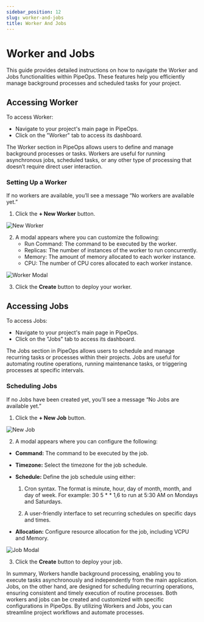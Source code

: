 ```yaml
---
sidebar_position: 12
slug: worker-and-jobs
title: Worker And Jobs
---
```


# Worker and Jobs

This guide provides detailed instructions on how to navigate the Worker and Jobs functionalities within PipeOps. These features help you efficiently manage background processes and scheduled tasks for your project. 



## Accessing Worker
To access Worker:

- Navigate to your project's main page in PipeOps.
- Click on the "Worker" tab to access its dashboard.

The Worker section in PipeOps allows users to define and manage background processes or tasks. Workers are useful for running asynchronous jobs, scheduled tasks, or any other type of processing that doesn’t require direct user interaction.

### Setting Up a Worker
If no workers are available, you’ll see a message “No workers are available yet.” 
1. Click the **+ New Worker** button.

![New Worker](https://pub-950943fa1bc54978bed46ef104f9d81a.r2.dev/Documentation%20Images/project-add-worker.png)

2. A modal appears where you can customize the following:
    - Run Command: The command to be executed by the worker.
    - Replicas: The number of instances of the worker to run concurrently.
    - Memory: The amount of memory allocated to each worker instance.
    - CPU: The number of CPU cores allocated to each worker instance.


![Worker Modal](https://pub-950943fa1bc54978bed46ef104f9d81a.r2.dev/Documentation%20Images/project-add-worker-modal.png)

3. Click the **Create** button to deploy your worker.


## Accessing Jobs
To access Jobs:

- Navigate to your project's main page in PipeOps.
- Click on the "Jobs" tab to access its dashboard.

The Jobs section in PipeOps allows users to schedule and manage recurring tasks or processes within their projects. Jobs are useful for automating routine operations, running maintenance tasks, or triggering processes at specific intervals.

### Scheduling Jobs
If no Jobs have been created yet, you’ll see a message “No Jobs are available yet.” 
1. Click the **+ New Job** button.

![New Job](https://pub-950943fa1bc54978bed46ef104f9d81a.r2.dev/Documentation%20Images/project-add-job.png)


2. A modal appears where you can configure the following:

- **Command:** The command to be executed by the job.

- **Timezone:** Select the timezone for the job schedule.

- **Schedule:** Define the job schedule using either:

    1. Cron syntax. The format is minute, hour, day of month, month, and day of week. For example: 30 5 * * 1,6 to run at 5:30 AM on Mondays and Saturdays.

    2.  A user-friendly interface to set recurring schedules on specific days and times.

 - **Allocation:** Configure resource allocation for the job, including VCPU and Memory.


 
![Job Modal](https://pub-950943fa1bc54978bed46ef104f9d81a.r2.dev/Documentation%20Images/project-add-job-modal.png)


3. Click the **Create** button to deploy your job.

In summary, Workers handle background processing, enabling you to execute tasks asynchronously and independently from the main application. Jobs, on the other hand, are designed for scheduling recurring operations, ensuring consistent and timely execution of routine processes. Both workers and jobs can be created and customized with specific configurations in PipeOps. By  utilizing Workers and Jobs, you can streamline project workflows and automate processes.